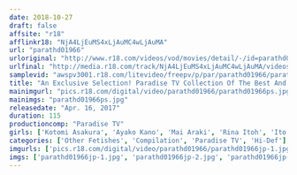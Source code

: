 ```yaml
---
date: 2018-10-27
draft: false
affsite: "r18"
afflinkr18: "NjA4LjEuMS4xLjAuMC4wLjAuMA"
url: "parathd01966"
urloriginal: "http://www.r18.com/videos/vod/movies/detail/-/id=parathd01966"
urlfinal: "http://media.r18.com/track/NjA4LjEuMS4xLjAuMC4wLjAuMA/videos/vod/movies/detail/-/id=parathd01966"
samplevid: "awspv3001.r18.com/litevideo/freepv/p/par/parathd01966/parathd01966_dmb_w.mp4"
title: "An Exclusive Selection! Paradise TV Collection Of The Best And Nastiest Pussy Hairs 20"
mainimgurl: "pics.r18.com/digital/video/parathd01966/parathd01966ps.jpg"
mainimgs: "parathd01966ps.jpg"
releasedate: "Apr. 16, 2017"
duration: 115
productioncomp: "Paradise TV"
girls: ['Kotomi Asakura', 'Ayako Kano', 'Mai Araki', 'Rina Itoh', 'Ito Yoshikawa', 'Yuzu Miyama', 'Moe Kurashina', 'Mai Tamaki', 'Miori Hara', 'Emi Takagi']
categories: ['Other Fetishes', 'Compilation', 'Paradise TV', 'Hi-Def']
imgurls: ['pics.r18.com/digital/video/parathd01966/parathd01966jp-1.jpg', 'pics.r18.com/digital/video/parathd01966/parathd01966jp-2.jpg', 'pics.r18.com/digital/video/parathd01966/parathd01966jp-3.jpg', 'pics.r18.com/digital/video/parathd01966/parathd01966jp-4.jpg', 'pics.r18.com/digital/video/parathd01966/parathd01966jp-5.jpg', 'pics.r18.com/digital/video/parathd01966/parathd01966jp-6.jpg', 'pics.r18.com/digital/video/parathd01966/parathd01966jp-7.jpg', 'pics.r18.com/digital/video/parathd01966/parathd01966jp-8.jpg', 'pics.r18.com/digital/video/parathd01966/parathd01966jp-9.jpg', 'pics.r18.com/digital/video/parathd01966/parathd01966jp-10.jpg', 'pics.r18.com/digital/video/parathd01966/parathd01966jp-11.jpg', 'pics.r18.com/digital/video/parathd01966/parathd01966jp-12.jpg', 'pics.r18.com/digital/video/parathd01966/parathd01966jp-13.jpg', 'pics.r18.com/digital/video/parathd01966/parathd01966jp-14.jpg', 'pics.r18.com/digital/video/parathd01966/parathd01966jp-15.jpg', 'pics.r18.com/digital/video/parathd01966/parathd01966jp-16.jpg', 'pics.r18.com/digital/video/parathd01966/parathd01966jp-17.jpg', 'pics.r18.com/digital/video/parathd01966/parathd01966jp-18.jpg', 'pics.r18.com/digital/video/parathd01966/parathd01966jp-19.jpg', 'pics.r18.com/digital/video/parathd01966/parathd01966jp-20.jpg']
imgs: ['parathd01966jp-1.jpg', 'parathd01966jp-2.jpg', 'parathd01966jp-3.jpg', 'parathd01966jp-4.jpg', 'parathd01966jp-5.jpg', 'parathd01966jp-6.jpg', 'parathd01966jp-7.jpg', 'parathd01966jp-8.jpg', 'parathd01966jp-9.jpg', 'parathd01966jp-10.jpg', 'parathd01966jp-11.jpg', 'parathd01966jp-12.jpg', 'parathd01966jp-13.jpg', 'parathd01966jp-14.jpg', 'parathd01966jp-15.jpg', 'parathd01966jp-16.jpg', 'parathd01966jp-17.jpg', 'parathd01966jp-18.jpg', 'parathd01966jp-19.jpg', 'parathd01966jp-20.jpg']
---
```

